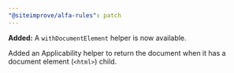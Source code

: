 ```yaml
---
"@siteimprove/alfa-rules": patch
---
```


**Added:** A `withDocumentElement` helper is now available.

Added an Applicability helper to return the document when it has a document element (`<html>`) child.
